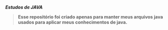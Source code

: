 **_Estudos de JAVA_**

>**Esse repositório foi criado apenas para manter meus arquivos java usados para aplicar meus conhecimentos de java.**
